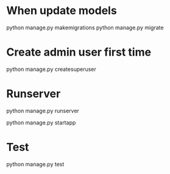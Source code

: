 # When update models
python manage.py makemigrations
python manage.py migrate

# Create admin user first time
python manage.py createsuperuser

# Runserver
python manage.py runserver

python manage.py startapp <app-name>

# Test
python manage.py test